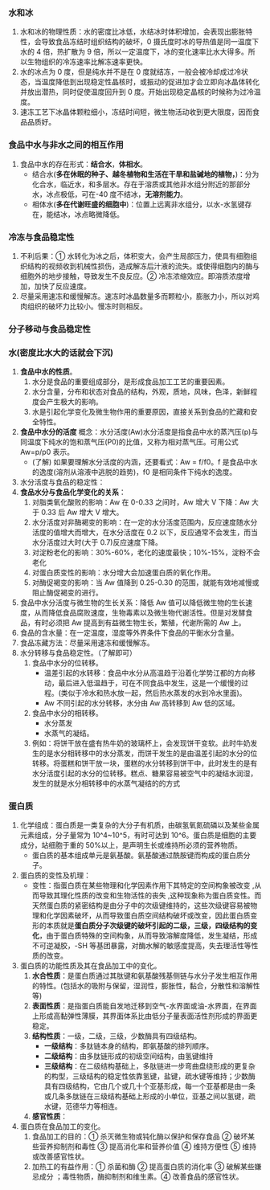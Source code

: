 ### 水和冰

1. 水和冰的物理性质：水的密度比冰低，水结冰时体积增加，会表现出膨胀特性，会导致食品冻结时组织结构的破坏，0 摄氏度时冰的导热值是同一温度下水的 4 倍，热扩散为 9 倍，所以一定温度下，冰的变化速率比水大得多。所以生物组织的冷冻速率比解冻速率更快。
2. 水的冰点为 0 度，但是纯水并不是在 0 度就结冻，一般会被冷却成过冷状态，当温度降低到出现稳定性晶核时，或振动的促进加才会立即向冰晶体转化并放出潜热，同时促使温度回升到 0 度。开始出现稳定晶核的时候称为过冷温度。
3. 速冻工艺下冰晶体颗粒细小，冻结时间短，微生物活动收到更大限度，因而食品品质好。

### 食品中水与非水之间的相互作用

1. 食品中水的存在形式：**结合水**，**体相水**。
   - 结合水(**多在休眠的种子、越冬植物和生活在干旱和盐碱地的植物，**)：分为化合水，临近水，和多层水。存在于溶质或其他非水组分附近的那部分水，冰点极低，可在-40 度不结冰，**无溶剂能力**。
   - 相体水(**多在代谢旺盛的细胞中**)：位置上远离非水组分，以水-水氢键存在，能结冰，冰点略微降低。

### 冷冻与食品稳定性

1. 不利后果：① 水转化为冰之后，体积变大，会产生局部压力，使具有细胞组织结构的视频收到机械性损伤，造成解冻后汁液的流失。或使得细胞内的酶与细胞外的地步接触，导致发生不良反应。② 冷冻浓缩效应。即溶质浓度增加，加快了反应速度。
2. 尽量采用速冻和缓慢解冻。速冻时冰晶数量多而颗粒小，膨胀力小，所以对鸡肉组织的破坏力比较小。慢冻时则相反。

### 分子移动与食品稳定性

### 水(密度比水大的话就会下沉)

1. **食品中水的性质**。
   1. 水分是食品的重要组成部分，是形成食品加工工艺的重要因素。
   2. 水分含量，分布和状态对食品的结构，外观，质地，风味，色泽，新鲜程度会产生极大的影响。
   3. 水是引起化学变化及微生物作用的重要原因，直接关系到食品的贮藏和安全特性。
1. **食品中水分的活度**
   概念：水分活度(Aw)水分活度是指食品中水的蒸汽压(p)与同温度下纯水的饱和蒸气压(P0)的比值，又称为相对蒸气压。可用公式 Aw=p/p0 表示。
   - (了解) 如果要理解水分活度的内涵，还要看式：Aw = f/f0。f 是食品中水的逸度(溶剂从溶液中逃脱的趋势)，f0 是相同条件下纯水的逸度。
1. 水分活度与食品的稳定性：
1. **食品水分与食品化学变化的关系**：
   1. 对脂类氧化酸败的影响：Aw 在 0-0.33 之间时，Aw 增大 V 下降：Aw 大于 0.33 后 Aw 增大 V 增大。
   2. 水分活度对非酶褐变的影响：在一定的水分活度范围内，反应速度随水分活度的值增大而增大，在水分活度在 0.2 以下，反应通常不会发生，而当水分活度过大时(大于 0.7)反应速度下降。
   3. 对淀粉老化的影响：30%-60%，老化的速度最快；10%-15%，淀粉不会老化
   4. 对蛋白质变性的影响：水分增大会加速蛋白质的氧化作用。
   5. 对酶促褐变的影响：当 Aw 值降到 0.25-0.30 的范围，就能有效地减慢或阻止酶促褐变的进行。
1. 食品中水分活度与微生物的生长关系：降低 Aw 值可以降低微生物的生长速度，从而降低食品腐败速度，生物毒素以及微生物代谢活性。但是对发酵食品，有时必须把 Aw 提高到有益微生物生长，繁殖，代谢所需的 Aw 上。
1. 食品的含水量：在一定温度，湿度等外界条件下食品的平衡水分含量。
1. 食品冻藏方法：尽量采用速冻和缓慢解冻。
1. 水分转移与食品稳定性。（了解即可）
   1. 食品中水分的位转移。
      - 温差引起的水转移：食品中水分从高温趋于沿着化学势江都的方向移动，最后进入低温趋于，可在不同食品中发生，这是一个缓慢的过程。(类似于冷水和热水放一起，然后热水蒸发的水到冷水里面)。
      - Aw 不同引起的水分转移，水分由 Aw 高转移到 Aw 低的区域。
   2. 食品中水分的相转移。
      - 水分蒸发
      - 水蒸气的凝结。
   3. 例如：将饼干放在盛有热牛奶的玻璃杯上，会发现饼干变软。此时牛奶发生的是水分相转移中的水分蒸发，而饼干发生的是由温差引起的水分的位转移。将蛋糕和饼干放一块，蛋糕的水分转移到饼干中，此时发生的是有水分活度引起的水分的位转移。糕点、糖果容易被空气中的凝结水润湿，发生的就是水分相转移中的水蒸气凝结的的方式

### 蛋白质

1. 化学组成：蛋白质是一类复杂的大分子有机质，由碳氢氧氮硫磷以及某些金属元素组成，分子量常为 10^4~10^5，有时可达到 10^6。蛋白质是细胞的主要成分，站细胞于重的 50%以上，是声明生长或维持所必须的营养物质。
   - 蛋白质的基本组成单元是氨基酸。氨基酸通过酰胺键而构成的蛋白质分子。
2. 蛋白质的变性及机理：
   - 变性：指蛋白质在某些物理和化学因素作用下其特定的空间构象被改变 ,从而导致其理化性质的改变和生物活性的丧失 ,这种现象称为蛋白质变性。而天然蛋白质的紧密结构是由分子中的次级键维持的，这些次级键容易被物理和化学因素破坏，从而导致蛋白质空间结构破坏或改变，因此蛋白质变形的本质就是**蛋白质分子次级键的破坏引起的二级，三级，四级结构的变化**，由于蛋白质特殊的空间构象，从而导致溶解度降低，发生凝结，形成不可逆凝胶，-SH 等基团暴露，对酶水解的敏感度提高，失去理活性等性质的改变。
3. 蛋白质的功能性质及其在食品加工中的变化。
   1. **水合性质**：是蛋白质通过其肽键和氨基酸残基侧链与水分子发生相互作用的特性。(包括水的吸附与保留，湿润性，膨胀性，黏合，分散性和溶解性等)
   2. **表面性质**：是指蛋白质能自发地迁移到空气-水界面或油-水界面，在界面上形成高黏弹性薄膜，其界面体系比由低分子量表面活性剂形成的界面更稳定。
   3. **结构性质**：一级，二级，三级，少数酶具有四级结构。
      - **一级结构**：多肽链本身的结构，即氨基酸的排列顺序。
      - **二级结构**：由多肽链形成的初级空间结构，由氢键维持
      - **三级结构**：在二级结构基础上，多肽链进一步弯曲盘绕形成的更复杂的构型，三级结构的稳定性依靠氢键，盐键，疏水键等维持；少数酶具有四级结构，它由几个或几十个亚基形成，每一个亚基都是由一条或几条多肽链在三级结构基础上形成的小单位，亚基之间以氢键，疏水键，范德华力等相连。
   4. **感官性质**：
4. 蛋白质在食品加工的变化。
   1. 食品加工的目的：① 杀灭微生物或钝化酶以保护和保存食品 ② 破坏某些营养抑制剂和毒性 ③ 提高消化率和营养价值 ④ 维持方便性 ⑤ 维持或改善感官性状。
   2. 加热工的有益作用：① 杀菌和酶 ② 提高蛋白质的消化率 ③ 破解某些嫌忌成分 ；毒性物质，酶抑制剂和维生素。④ 改善食品的感官性状。
